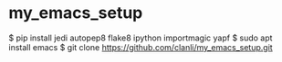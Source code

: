 # my_emacs_setup

$ pip install jedi autopep8 flake8 ipython importmagic yapf
$ sudo apt install emacs
$ git clone https://github.com/clanli/my_emacs_setup.git
